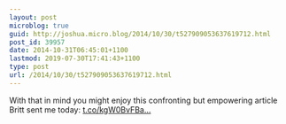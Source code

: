 ```yaml
---
layout: post
microblog: true
guid: http://joshua.micro.blog/2014/10/30/t527909053637619712.html
post_id: 39957
date: 2014-10-31T06:45:01+1100
lastmod: 2019-07-30T17:41:43+1100
type: post
url: /2014/10/30/t527909053637619712.html
---
```

With that in mind you might enjoy this confronting but empowering article Britt sent me today: [t.co/kgW0BvFBa...](http://t.co/kgW0BvFBar)
